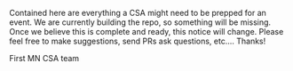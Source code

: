 Contained here are everything a CSA might need to be prepped for an event. We are currently building the repo, so something will be missing. Once we believe this is complete and ready, this notice will change. Please feel free to make suggestions, send PRs ask questions, etc.... Thanks!

First MN CSA team
